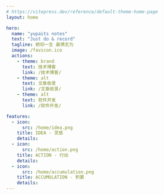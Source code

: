 ```yaml
---
# https://vitepress.dev/reference/default-theme-home-page
layout: home

hero:
  name: "yupaits notes"
  text: "Just do & record"
  tagline: 俯仰一生 最惧无为
  image: /favicon.ico
  actions:
    - theme: brand
      text: 技术博客
      link: /技术博客/
    - theme: alt
      text: 文章收录
      link: /文章收录/
    - theme: alt
      text: 软件开发
      link: /软件开发/

features:
  - icon:
      src: /home/idea.png
    title: IDEA - 灵感
    details: 
  - icon: 
      src: /home/action.png
    title: ACTION - 行动
    details: 
  - icon: 
      src: /home/accumulation.png
    title: ACCUMULATION - 积累
    details: 
---
```


